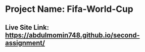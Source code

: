# Project Name: Fifa-World-Cup
## Live Site Link:  https://abdulmomin748.github.io/second-assignment/
